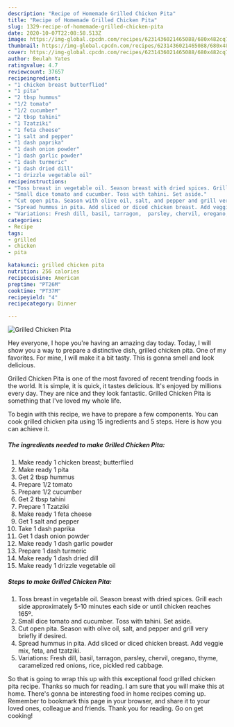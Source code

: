 ```yaml
---
description: "Recipe of Homemade Grilled Chicken Pita"
title: "Recipe of Homemade Grilled Chicken Pita"
slug: 1329-recipe-of-homemade-grilled-chicken-pita
date: 2020-10-07T22:08:58.513Z
image: https://img-global.cpcdn.com/recipes/6231436021465088/680x482cq70/grilled-chicken-pita-recipe-main-photo.jpg
thumbnail: https://img-global.cpcdn.com/recipes/6231436021465088/680x482cq70/grilled-chicken-pita-recipe-main-photo.jpg
cover: https://img-global.cpcdn.com/recipes/6231436021465088/680x482cq70/grilled-chicken-pita-recipe-main-photo.jpg
author: Beulah Yates
ratingvalue: 4.7
reviewcount: 37657
recipeingredient:
- "1 chicken breast butterflied"
- "1 pita"
- "2 tbsp hummus"
- "1/2 tomato"
- "1/2 cucumber"
- "2 tbsp tahini"
- "1 Tzatziki"
- "1 feta cheese"
- "1 salt and pepper"
- "1 dash paprika"
- "1 dash onion powder"
- "1 dash garlic powder"
- "1 dash turmeric"
- "1 dash dried dill"
- "1 drizzle vegetable oil"
recipeinstructions:
- "Toss breast in vegetable oil. Season breast with dried spices. Grill each side approximately 5-10 minutes each side or until chicken reaches 165º."
- "Small dice tomato and cucumber. Toss with tahini. Set aside."
- "Cut open pita. Season with olive oil, salt, and pepper and grill very briefly if desired."
- "Spread hummus in pita. Add sliced or diced chicken breast. Add veggie mix, feta, and tzatziki."
- "Variations: Fresh dill, basil, tarragon,  parsley, chervil, oregano, thyme, caramelized  red onions, rice, pickled red cabbage."
categories:
- Recipe
tags:
- grilled
- chicken
- pita

katakunci: grilled chicken pita 
nutrition: 256 calories
recipecuisine: American
preptime: "PT26M"
cooktime: "PT37M"
recipeyield: "4"
recipecategory: Dinner

---
```



![Grilled Chicken Pita](https://img-global.cpcdn.com/recipes/6231436021465088/680x482cq70/grilled-chicken-pita-recipe-main-photo.jpg)

Hey everyone, I hope you're having an amazing day today. Today, I will show you a way to prepare a distinctive dish, grilled chicken pita. One of my favorites. For mine, I will make it a bit tasty. This is gonna smell and look delicious.



Grilled Chicken Pita is one of the most favored of recent trending foods in the world. It is simple, it is quick, it tastes delicious. It's enjoyed by millions every day. They are nice and they look fantastic. Grilled Chicken Pita is something that I've loved my whole life.


To begin with this recipe, we have to prepare a few components. You can cook grilled chicken pita using 15 ingredients and 5 steps. Here is how you can achieve it.

<!--inarticleads1-->

##### The ingredients needed to make Grilled Chicken Pita:

1. Make ready 1 chicken breast; butterflied
1. Make ready 1 pita
1. Get 2 tbsp hummus
1. Prepare 1/2 tomato
1. Prepare 1/2 cucumber
1. Get 2 tbsp tahini
1. Prepare 1 Tzatziki
1. Make ready 1 feta cheese
1. Get 1 salt and pepper
1. Take 1 dash paprika
1. Get 1 dash onion powder
1. Make ready 1 dash garlic powder
1. Prepare 1 dash turmeric
1. Make ready 1 dash dried dill
1. Make ready 1 drizzle vegetable oil




<!--inarticleads2-->

##### Steps to make Grilled Chicken Pita:

1. Toss breast in vegetable oil. Season breast with dried spices. Grill each side approximately 5-10 minutes each side or until chicken reaches 165º.
1. Small dice tomato and cucumber. Toss with tahini. Set aside.
1. Cut open pita. Season with olive oil, salt, and pepper and grill very briefly if desired.
1. Spread hummus in pita. Add sliced or diced chicken breast. Add veggie mix, feta, and tzatziki.
1. Variations: Fresh dill, basil, tarragon,  parsley, chervil, oregano, thyme, caramelized  red onions, rice, pickled red cabbage.




So that is going to wrap this up with this exceptional food grilled chicken pita recipe. Thanks so much for reading. I am sure that you will make this at home. There's gonna be interesting food in home recipes coming up. Remember to bookmark this page in your browser, and share it to your loved ones, colleague and friends. Thank you for reading. Go on get cooking!
